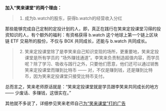 **加入“笑来课堂”的两个理由：**

> 1. 成为b.watch的股东，获得b.watch的经营收入分红

那些能够完成自己定制的定投计划的人，即，真正在践行在笑来定投课堂习得的投资知识的人，有个额外的福利：有资格获得 b.watch 这个地球上第一个链上区块链 ETF 交易所的股份，不仅与 BOX 共同成长，还能与 b.watch 共同成长。

> 2. 笑来定投课堂除了是李笑来自己知识变现的场所，更重要地，笑来定投课堂是所有学员的 “场外赚钱通道”。李笑来负责制造超值内容，而学员呢？除了学习、吸收与践行之外，只要他们愿意，他们还可以通过销售笑来定投课堂而赚到比特币 —— 对，不仅是赚到钱，还是赚到比特币，因为笑来定投课堂只接受比特币支付。

总而言之，笑来老师原话就是：“笑来定投课堂就是学员跟李笑来共同成长的地方 —— 少废话、多赚钱，这很实在。”

其他就不多说了，详细参见笑来老师自己[为“笑来课堂”打的广告](https://github.com/xiaolai/regular-investing-in-box/blob/master/Z-Appendix.04.md)
